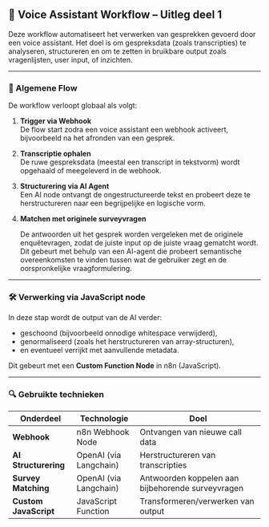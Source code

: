 ## 🧠 Voice Assistant Workflow – Uitleg deel 1

Deze workflow automatiseert het verwerken van gesprekken gevoerd door een voice assistant. Het doel is om gespreksdata (zoals transcripties) te analyseren, structureren en om te zetten in bruikbare output zoals vragenlijsten, user input, of inzichten.

---

### 🔄 Algemene Flow

De workflow verloopt globaal als volgt:

1. **Trigger via Webhook**  
   De flow start zodra een voice assistant een webhook activeert, bijvoorbeeld na het afronden van een gesprek.

2. **Transcriptie ophalen**  
   De ruwe gespreksdata (meestal een transcript in tekstvorm) wordt opgehaald of meegeleverd in de webhook.

3. **Structurering via AI Agent**  
   Een AI node ontvangt de ongestructureerde tekst en probeert deze te herstructureren naar een begrijpelijke en logische vorm.

4. **Matchen met originele surveyvragen**

   De antwoorden uit het gesprek worden vergeleken met de originele enquêtevragen, zodat de juiste input op de juiste vraag gematcht wordt. Dit gebeurt met behulp van een AI-agent die probeert semantische overeenkomsten te vinden tussen wat de gebruiker zegt en de oorspronkelijke vraagformulering.

---

### 🛠️ Verwerking via JavaScript node

In deze stap wordt de output van de AI verder:
- geschoond (bijvoorbeeld onnodige whitespace verwijderd),
- genormaliseerd (zoals het herstructureren van array-structuren),
- en eventueel verrijkt met aanvullende metadata.

Dit gebeurt met een **Custom Function Node** in n8n (JavaScript).

---

### 🔍 Gebruikte technieken

| Onderdeel             | Technologie           | Doel                                               |
|------------------------|------------------------|-----------------------------------------------------|
| **Webhook**            | n8n Webhook Node       | Ontvangen van nieuwe call data                      |
| **AI Structurering**   | OpenAI (via Langchain) | Herstructureren van transcripties                   |
| **Survey Matching**    | OpenAI (via Langchain) | Antwoorden koppelen aan bijbehorende surveyvragen   |
| **Custom JavaScript**  | JavaScript Function    | Transformeren/verwerken van output                  |
